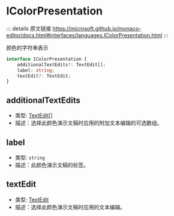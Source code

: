 # IColorPresentation
        
::: details 原文链接
https://microsoft.github.io/monaco-editor/docs.html#interfaces/languages.IColorPresentation.html
:::


颜色的字符串表示

```ts
interface IColorPresentation {
    additionalTextEdits?: TextEdit[];
    label: string;
    textEdit?: TextEdit;
}
```

## additionalTextEdits
- 类型: [TextEdit](/api/languages/TextEdit.md)[]
- 描述：选择此颜色演示文稿时应用的附加文本编辑的可选数组。

## label
- 类型: `string`
- 描述：此颜色演示文稿的标签。

## textEdit
- 类型: [TextEdit](/api/languages/TextEdit.md)
- 描述：选择此颜色演示文稿时应用的文本编辑。
